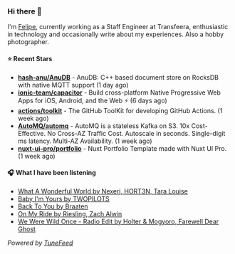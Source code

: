 ### Hi there 👋

I'm [Felipe](https://felipevm.com), currently working as a Staff Engineer at Transfeera, enthusiastic in technology and occasionally write about my experiences. Also a hobby photographer.

#### ⭐ Recent Stars
- **[hash-anu/AnuDB](https://github.com/hash-anu/AnuDB)** - AnuDB: C&#43;&#43; based document store on RocksDB with native MQTT support (1 day ago)
- **[ionic-team/capacitor](https://github.com/ionic-team/capacitor)** - Build cross-platform Native Progressive Web Apps for iOS, Android, and the Web ⚡️ (6 days ago)
- **[actions/toolkit](https://github.com/actions/toolkit)** - The GitHub ToolKit for developing GitHub Actions. (1 week ago)
- **[AutoMQ/automq](https://github.com/AutoMQ/automq)** - AutoMQ is a stateless Kafka on S3. 10x Cost-Effective. No Cross-AZ Traffic Cost. Autoscale in seconds. Single-digit ms latency. Multi-AZ Availability. (1 week ago)
- **[nuxt-ui-pro/portfolio](https://github.com/nuxt-ui-pro/portfolio)** - Nuxt Portfolio Template made with Nuxt UI Pro. (1 week ago)

#### 🎧 What I have been listening
- [What A Wonderful World by Nexeri, HORT3N, Tara Louise](https://open.spotify.com/track/1Op8oMlHhAB4J2M4OOkWg3)
- [Baby I&#39;m Yours by TWOPILOTS](https://open.spotify.com/track/0qTbFobPCgr6ctfkTSKbG8)
- [Back To You by Braaten](https://open.spotify.com/track/2GiM8YXURPRy7tGtsJJNts)
- [On My Ride by Riesling, Zach Alwin](https://open.spotify.com/track/0P7PPN7AjV6pr1y2GVUci3)
- [We Were Wild Once - Radio Edit by Holter &amp; Mogyoro, Farewell Dear Ghost](https://open.spotify.com/track/6iNScRVnhIrJAjSBIvnstM)

_Powered by [TuneFeed](https://tunefeed.app?ref=github.com)_
